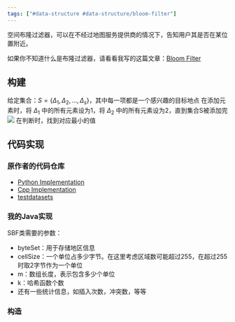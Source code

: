 ```yaml
---
tags: ["#data-structure #data-structure/bloom-filter"]
---
```


空间布隆过滤器，可以在不经过地图服务提供商的情况下，告知用户其是否在某位置附近。

如果你不知道什么是布隆过滤器，请看看我写的这篇文章：[Bloom Filter](../../../algo/bloom-filter/Bloom%20Filter.md)

## 构建

给定集合：$S=\left\{\Delta_{1}, \Delta_{2}, \ldots, \Delta_{s}\right\}$，其中每一项都是一个感兴趣的目标地点
在添加元素时，将 $\Delta_{1}$ 中的所有元素设为1，将 $\Delta_{2}$ 中的所有元素设为2，直到集合S被添加完
![](https://pic-1257412153.cos.ap-nanjing.myqcloud.com/images/images/2022/11/15/20221115154352-93acd9.png)
在判断时，找到对应最小的值

## 代码实现

### 原作者的代码仓库

- [Python Implementation](https://github.com/spatialbloomfilter/libSBF-python)
- [Cpp Implementation](https://github.com/spatialbloomfilter/libSBF-cpp)
- [testdatasets](https://github.com/spatialbloomfilter/libSBF-testdatasets)

### 我的Java实现

SBF类需要的参数：
- byteSet：用于存储地区信息
- cellSize：一个单位占多少字节。在这里考虑区域数可能超过255，在超过255时取2字节作为一个单位
- m：数组长度，表示包含多少个单位
- k：哈希函数个数
- 还有一些统计信息，如插入次数，冲突数，等等

### 构造
